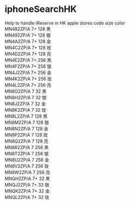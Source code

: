 # iphoneSearchHK
Help to handle iReserve in HK apple stores
code      size    color<br/>
MN482ZP/A	7+	128	黑<br/>
MN492ZP/A	7+	128	银<br/>
MN4A2ZP/A	7+	128	金<br/>
MN4C2ZP/A	7+	128	玫<br/>
MN4D2ZP/A	7+	128	亮<br/>
MN4E2ZP/A	7+	256	黑<br/>
MN4F2ZP/A	7+	256	银<br/>
MN4J2ZP/A	7+	256	金<br/>
MN4K2ZP/A	7+	256	玫<br/>
MN4L2ZP/A	7+	256	亮<br/>
MN8G2ZP/A	7	32	黑<br/>
MN8H2ZP/A	7	32	银<br/>
MN8J2ZP/A	7	32	金<br/>
MN8K2ZP/A	7	32	玫<br/>
MN8L2ZP/A	7	128	黑<br/>
MN8M2ZP/A	7	128	银<br/>
MN8N2ZP/A	7	128	金<br/>
MN8P2ZP/A	7	128	玫<br/>
MN8Q2ZP/A	7	128	亮<br/>
MN8R2ZP/A	7	256	黑<br/>
MN8T2ZP/A	7	256	银<br/>
MN8U2ZP/A	7	256	金<br/>
MN8V2ZP/A	7	256	玫<br/>
MN8W2ZP/A	7	256	亮<br/>
MNQH2ZP/A	7+	32	黑<br/>
MNQJ2ZP/A	7+	32	银<br/>
MNQK2ZP/A	7+	32	金<br/>
MNQL2ZP/A	7+	32	玫<br/>
